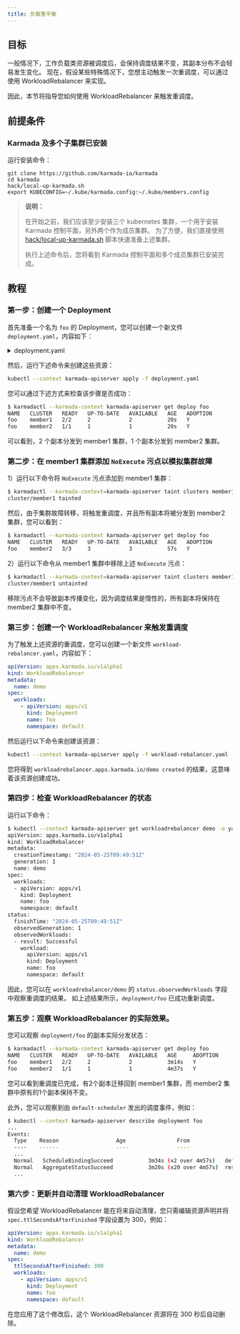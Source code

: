 ```yaml
---
title: 负载重平衡
---
```


## 目标

一般情况下，工作负载类资源被调度后，会保持调度结果不变，其副本分布不会轻易发生变化。
现在，假设某些特殊情况下，您想主动触发一次重调度，可以通过使用 WorkloadRebalancer 来实现。

因此，本节将指导您如何使用 WorkloadRebalancer 来触发重调度。

## 前提条件

### Karmada 及多个子集群已安装

运行安装命令：

```shell
git clone https://github.com/karmada-io/karmada
cd karmada
hack/local-up-karmada.sh
export KUBECONFIG=~/.kube/karmada.config:~/.kube/members.config
```

> **说明：**
>
> 在开始之前，我们应该至少安装三个 kubernetes 集群，一个用于安装 Karmada 控制平面，另外两个作为成员集群。
> 为了方便，我们直接使用 [hack/local-up-karmada.sh](https://karmada.io/docs/installation/#install-karmada-for-development-environment) 脚本快速准备上述集群。
>
> 执行上述命令后，您将看到 Karmada 控制平面和多个成员集群已安装完成。

## 教程

### 第一步：创建一个 Deployment

首先准备一个名为 `foo` 的 Deployment，您可以创建一个新文件 `deployment.yaml`，内容如下：

<details>
<summary>deployment.yaml</summary>

```yaml
apiVersion: apps/v1
kind: Deployment
metadata:
  name: foo
  labels:
    app: test
spec:
  replicas: 3
  selector:
    matchLabels:
      app: foo
  template:
    metadata:
      labels:
        app: foo
    spec:
      terminationGracePeriodSeconds: 0
      containers:
        - image: nginx
          name: foo
          resources:
            limits:
              cpu: 10m
              memory: 10Mi
---
apiVersion: policy.karmada.io/v1alpha1
kind: PropagationPolicy
metadata:
  name: default-pp
spec:
  placement:
    clusterTolerations:
      - effect: NoExecute
        key: workload-rebalancer-test
        operator: Exists
        tolerationSeconds: 0
    clusterAffinity:
      clusterNames:
        - member1
        - member2
    replicaScheduling:
      replicaDivisionPreference: Weighted
      replicaSchedulingType: Divided
      weightPreference:
        dynamicWeight: AvailableReplicas
  resourceSelectors:
    - apiVersion: apps/v1
      kind: Deployment
      name: foo
      namespace: default
```

</details>

然后，运行下述命令来创建这些资源：

```bash
kubectl --context karmada-apiserver apply -f deployment.yaml
```

您可以通过下述方式来检查该步骤是否成功：

```bash
$ karmadactl --karmada-context karmada-apiserver get deploy foo
NAME   CLUSTER   READY   UP-TO-DATE   AVAILABLE   AGE   ADOPTION
foo    member1   2/2     2            2           20s   Y
foo    member2   1/1     1            1           20s   Y
```

可以看到，2 个副本分发到 member1 集群，1 个副本分发到 member2 集群。

### 第二步：在 member1 集群添加 `NoExecute` 污点以模拟集群故障

1）运行以下命令将 `NoExecute` 污点添加到 member1 集群：

```bash
$ karmadactl --karmada-context=karmada-apiserver taint clusters member1 workload-rebalancer-test:NoExecute
cluster/member1 tainted
```

然后，由于集群故障转移，将触发重调度，并且所有副本将被分发到 member2 集群，您可以看到：

```bash
$ karmadactl --karmada-context karmada-apiserver get deploy foo
NAME   CLUSTER   READY   UP-TO-DATE   AVAILABLE   AGE   ADOPTION
foo    member2   3/3     3            3           57s   Y
```

2）运行以下命令从 member1 集群中移除上述 `NoExecute` 污点：

```bash
$ karmadactl --karmada-context=karmada-apiserver taint clusters member1 workload-rebalancer-test:NoExecute-
cluster/member1 untainted
```

移除污点不会导致副本传播变化，因为调度结果是惰性的，所有副本将保持在 member2 集群中不变。

### 第三步：创建一个 WorkloadRebalancer 来触发重调度

为了触发上述资源的重调度，您可以创建一个新文件 `workload-rebalancer.yaml`，内容如下：

```yaml
apiVersion: apps.karmada.io/v1alpha1
kind: WorkloadRebalancer
metadata:
  name: demo
spec:
  workloads:
    - apiVersion: apps/v1
      kind: Deployment
      name: foo
      namespace: default
```

然后运行以下命令来创建该资源：

```bash
kubectl --context karmada-apiserver apply -f workload-rebalancer.yaml
```

您将得到 `workloadrebalancer.apps.karmada.io/demo created` 的结果，这意味着该资源创建成功。

### 第四步：检查 WorkloadRebalancer 的状态

运行以下命令：

```bash
$ kubectl --context karmada-apiserver get workloadrebalancer demo -o yaml
apiVersion: apps.karmada.io/v1alpha1
kind: WorkloadRebalancer
metadata:
  creationTimestamp: "2024-05-25T09:49:51Z"
  generation: 1
  name: demo
spec:
  workloads:
  - apiVersion: apps/v1
    kind: Deployment
    name: foo
    namespace: default
status:
  finishTime: "2024-05-25T09:49:51Z"
  observedGeneration: 1
  observedWorkloads:
  - result: Successful
    workload:
      apiVersion: apps/v1
      kind: Deployment
      name: foo
      namespace: default
```

因此，您可以在 `workloadrebalancer/demo` 的 `status.observedWorkloads` 字段中观察重调度的结果。
如上述结果所示，`deployment/foo` 已成功重新调度。

### 第五步：观察 WorkloadRebalancer 的实际效果。

您可以观察 `deployment/foo` 的副本实际分发状态：

```bash
$ karmadactl --karmada-context karmada-apiserver get deploy foo
NAME   CLUSTER   READY   UP-TO-DATE   AVAILABLE   AGE     ADOPTION
foo    member1   2/2     2            2           3m14s   Y
foo    member2   1/1     1            1           4m37s   Y
```

您可以看到重调度已完成，有2个副本迁移回到 member1 集群，而 member2 集群中原有的1个副本保持不变。

此外，您可以观察到由 `default-scheduler` 发出的调度事件，例如：

```bash
$ kubectl --context karmada-apiserver describe deployment foo
...
Events:
  Type    Reason                  Age                From                                Message
  ----    ------                  ----               ----                                -------
  ...
  Normal   ScheduleBindingSucceed           3m34s (x2 over 4m57s)   default-scheduler                              Binding has been scheduled successfully. Result: {member1:2, member2:1}
  Normal   AggregateStatusSucceed           3m20s (x20 over 4m57s)  resource-binding-status-controller             Update resourceBinding(default/foo-deployment) with AggregatedStatus successfully.
  ...
```

### 第六步：更新并自动清理 WorkloadRebalancer

假设您希望 WorkloadRebalancer 能在将来自动清理，您只需编辑资源声明并将 `spec.ttlSecondsAfterFinished` 字段设置为 300，例如：

```yaml
apiVersion: apps.karmada.io/v1alpha1
kind: WorkloadRebalancer
metadata:
  name: demo
spec:
  ttlSecondsAfterFinished: 300
  workloads:
    - apiVersion: apps/v1
      kind: Deployment
      name: foo
      namespace: default
```

在您应用了这个修改后，这个 WorkloadRebalancer 资源将在 300 秒后自动删除。
